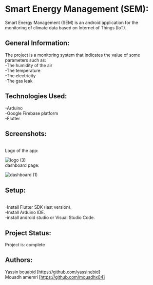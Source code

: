 # Smart Energy Management (SEM):
Smart Energy Management (SEM) is an android application for the monitoring of climate data based on Internet of Things (IoT).

## General Information:
The project is a monitoring system that indicates the value of some parameters such as:
<br>
-The humidity of the air <br>
-The temperature<br>
-The electricity<br>
-The gas leak<br>

## Technologies Used:
-Arduino <br>
-Google Firebase platform <br>
-Flutter <br>

## Screenshots:
<br>
Logo of the app: <br>

![logo (3)](https://user-images.githubusercontent.com/85496711/160296864-11ca984f-9de0-420f-9155-6144578cf7b4.jpg) 
<br>
dashboard page: <br>

![dashboard (1)](https://user-images.githubusercontent.com/85496711/160297381-21f45417-321b-4551-b7b9-41cc6929a295.jpg)

## Setup:
<br>
-Install Flutter SDK (last version).<br>
-Install Arduino IDE.<br>
-install android studio or Visual Studio Code.<br>

## Project Status:
Project is: complete<br>

## Authors:
Yassin bouabid [https://github.com/yassinebid] <br>
Mouadh amemri [https://github.com/mouadhx04]
